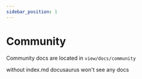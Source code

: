 ```yaml
---
sidebar_position: 1
---
```


# Community

Community docs are located in `view/docs/community`

without index.md docusaurus won't see any docs

